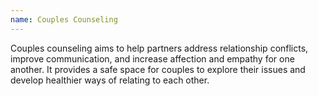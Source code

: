 ```yaml
---
name: Couples Counseling
---
```

Couples counseling aims to help partners address relationship conflicts, improve 
communication, and increase affection and empathy for one another. It provides a safe space for couples to explore their issues and develop healthier ways of relating to each other.
